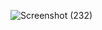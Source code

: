 ![Screenshot (232)](https://github.com/TanzeemMujawar/Seriazable_Employee_Details/assets/165815127/2eb525eb-0fd6-407e-bc92-6a1e27562ddf)
